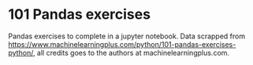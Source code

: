 # 101 Pandas exercises

Pandas exercises to complete in a jupyter notebook. 
Data scrapped from https://www.machinelearningplus.com/python/101-pandas-exercises-python/, all credits goes to the authors at machinelearningplus.com.
